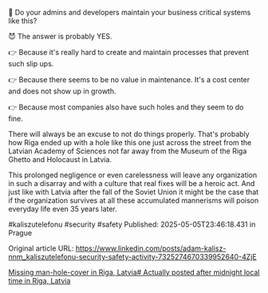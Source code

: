 🐛 Do your admins and developers maintain your business critical systems like this?


😈 The answer is probably YES.


👉 Because it's really hard to create and maintain processes that prevent such slip ups.

👉 Because there seems to be no value in maintenance. It's a cost center and does not show up in growth.

👉 Because most companies also have such holes and they seem to do fine.


There will always be an excuse to not do things properly. That's probably how Riga ended up with a hole like this one just across the street from the Latvian Academy of Sciences not far away from the Museum of the Riga Ghetto and Holocaust in Latvia.


This prolonged negligence or even carelessness will leave any organization in such a disarray and with a culture that real fixes will be a heroic act. And just like with Latvia after the fall of the Soviet Union it might be the case that if the organization survives at all these accumulated mannerisms will poison everyday life even 35 years later.


#kaliszutelefonu #security #safety
Published: 2025-05-05T23:46:18.431 in Prague

Original article URL: https://www.linkedin.com/posts/adam-kalisz-nnm_kaliszutelefonu-security-safety-activity-7325274670339952640-4ZjE

[Missing man-hole-cover in Riga, Latvia# Actually posted after midnight local time in Riga, Latvia](./media/missing-man-hole-cover-riga.jpg)